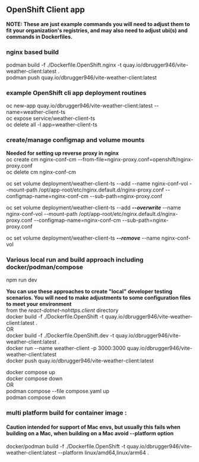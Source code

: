 ## OpenShift Client app
**NOTE: These are just example commands you will need to adjust them to fit your organization's registries, and may also need to adjust ubi(s) and commands in Dockerfiles.**

### nginx based build
podman build  -f ./Dockerfile.OpenShift.nginx -t quay.io/dbrugger946/vite-weather-client:latest  .  
podman push quay.io/dbrugger946/vite-weather-client:latest  

### example OpenShift cli app deployment routines
oc new-app quay.io/dbrugger946/vite-weather-client:latest --name=weather-client-ts  
oc expose service/weather-client-ts  
oc delete all -l app=weather-client-ts  


### create/manage configmap and volume mounts   
**Needed for setting up reverse proxy in nginx**  
oc create cm  nginx-conf-cm  --from-file=nginx-proxy.conf=openshift/nginx-proxy.conf  
oc delete cm nginx-conf-cm  

oc set volume deployment/weather-client-ts --add --name nginx-conf-vol --mount-path /opt/app-root/etc/nginx.default.d/nginx-proxy.conf  --configmap-name=nginx-conf-cm --sub-path=nginx-proxy.conf  

oc set volume deployment/weather-client-ts --add ***--overwrite*** --name nginx-conf-vol --mount-path /opt/app-root/etc/nginx.default.d/nginx-proxy.conf  --configmap-name=nginx-conf-cm --sub-path=nginx-proxy.conf  

oc set volume deployment/weather-client-ts ***--remove*** --name nginx-conf-vol  


### Various local run and build approach including docker/podman/compose 
npm run dev  
  
**You can use these approaches to create "local" developer testing scenarios.  You will need to make adjustments to some configuration files to meet your environment**  
from the *react-dotnet-nohttps.client* directory  
docker build -f ./Dockerfile.OpenShift -t quay.io/dbrugger946/vite-weather-client:latest .  
OR  
docker build -f ./Dockerfile.OpenShift.dev -t quay.io/dbrugger946/vite-weather-client:latest .  
docker run --name weather-client -p 3000:3000 quay.io/dbrugger946/vite-weather-client:latest  
docker push quay.io/dbrugger946/vite-weather-client:latest  

docker compose up  
docker compose down  
OR  
podman compose --file compose.yaml up  
podman compose down  


### multi platform build for container image :  
#### Caution intended for support of Mac envs, but usually this fails when building on a Mac, when building on a Mac avoid --platform option 
docker/podman build -f ./Dockerfile.OpenShift -t quay.io/dbrugger946/vite-weather-client:latest --platform linux/amd64,linux/arm64 .  



